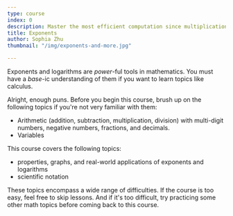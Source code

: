 ```yaml
---
type: course
index: 0
description: Master the most efficient computation since multiplication!
title: Exponents
author: Sophia Zhu
thumbnail: "/img/exponents-and-more.jpg"

---
```

Exponents and logarithms are *power*-ful tools in mathematics. You must have a *base*-ic understanding of them if you want to learn topics like calculus.

Alright, enough puns. Before you begin this course, brush up on the following topics if you're not very familiar with them:

- Arithmetic (addition, subtraction, multiplication, division) with multi-digit numbers, negative numbers, fractions, and decimals. 
- Variables

This course covers the following topics:
- properties, graphs, and real-world applications of exponents and logarithms
- scientific notation

These topics encompass a wide range of difficulties. If the course is too easy, feel free to skip lessons. And if it's too difficult, try practicing some other math topics before coming back to this course. 
<!--stackedit_data:
eyJoaXN0b3J5IjpbLTE4ODc1NjEzMzUsLTI5OTA5NzE1OSwyMD
U4NzM2NDIwLC00MjU3OTE3ODYsLTIwMDE2NjM4MzgsMTA4NTAy
OTU3NV19
-->